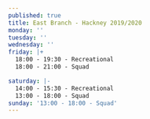 ```yaml
---
published: true
title: East Branch - Hackney 2019/2020
monday: ''
tuesday: ''
wednesday: ''
friday: |+
  18:00 - 19:30 - Recreational
  18:00 - 21:00 - Squad

saturday: |-
  14:00 - 15:30 - Recreational
  13:00 - 18:00 - Squad
sunday: '13:00 - 18:00 - Squad'
---
```


